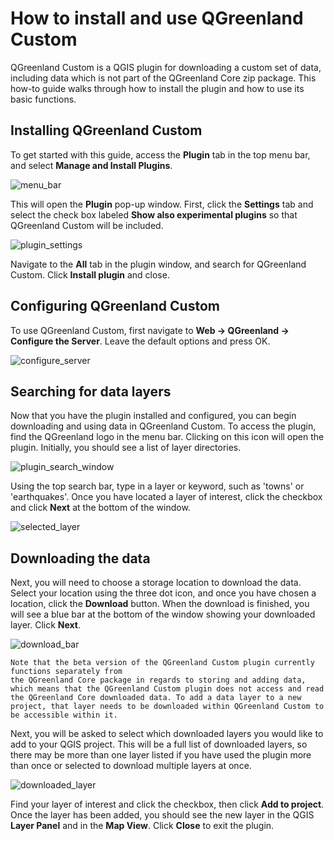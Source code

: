 # How to install and use QGreenland Custom

QGreenland Custom is a QGIS plugin for downloading a custom set of data, including data which 
is not part of the QGreenland Core zip package. This how-to guide walks through how to install the plugin and how to use its basic functions.

## Installing QGreenland Custom

To get started with this guide, access the **Plugin** tab 
in the top menu bar, and select **Manage and Install Plugins**. 

![menu_bar](/_images/menu_bar.png)

This will open the **Plugin** pop-up window. First, click the **Settings** tab and select the check box 
labeled **Show also experimental plugins** so that QGreenland Custom will be included. 

![plugin_settings](/_images/plugin_settings.png)

Navigate to the **All** tab in the plugin window, and search for QGreenland Custom. Click **Install plugin** and close. 

## Configuring QGreenland Custom
To use QGreenland Custom, first navigate to **Web -> QGreenland -> Configure the Server**. Leave the default options and press OK. 

![configure_server](/_images/configure_server.png)

## Searching for data layers
Now that you have the plugin installed and configured, you can begin downloading and using data in QGreenland Custom.
To access the plugin, find the QGreenland logo in the menu bar. Clicking on this icon will
open the plugin. Initially, you should see a list of layer directories. 

![plugin_search_window](/_images/plugin_search_window.png)

Using the top search bar, type in a layer or keyword, such as 'towns' or 'earthquakes'. 
Once you have located a layer of interest, click the checkbox and click **Next** at the bottom of the window. 

![selected_layer](/_images/selected_layer.png)

## Downloading the data
Next, you will need to choose a storage location to download the data. Select your location using the 
three dot icon, and once you have chosen a location, click the **Download** button. When the download
is finished, you will see a blue bar at the bottom of the window showing your downloaded layer. 
Click **Next**.

![download_bar](/_images/download_bar.png)

```{note}
Note that the beta version of the QGreenland Custom plugin currently functions separately from
the QGreenland Core package in regards to storing and adding data, which means that the QGreenland Custom plugin does not access and read the QGreenland Core downloaded data. To add a data layer to a new project, that layer needs to be downloaded within QGreenland Custom to be accessible within it.
```

Next, you will be asked to select which downloaded layers you would like to add to your QGIS 
project. This will be a full list of downloaded layers, so there may be more than one layer listed
if you have used the plugin more than once or selected to download multiple layers at once. 

![downloaded_layer](/_images/downloaded_layers.png)

Find your layer of interest and click the checkbox, then click **Add to project**. Once the layer has been added, you should see the new layer in the QGIS **Layer Panel** and in the **Map View**. Click **Close** to exit the plugin.
